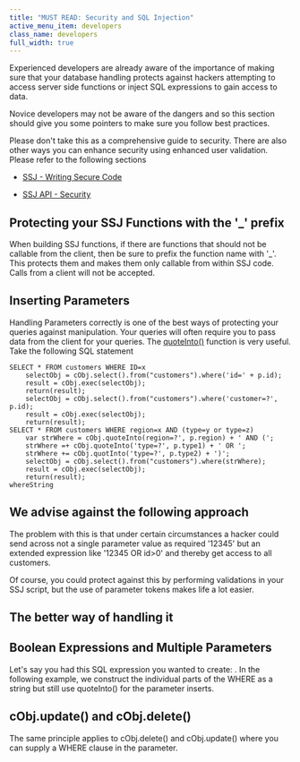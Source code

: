 ```yaml
---
title: "MUST READ: Security and SQL Injection"
active_menu_item: developers
class_name: developers
full_width: true
---
```



Experienced developers are already aware of the importance of making sure that your database handling protects against hackers attempting to access server side functions or inject SQL expressions to gain access to data.

Novice developers may not be aware of the dangers and so this section should give you some pointers to make sure you follow best practices.

Please don't take this as a comprehensive guide to security. There are also other ways you can enhance security using enhanced user validation. Please refer to the following sections

 - [SSJ - Writing Secure Code](../../../scripting-apis/server-side-scripting-overview/writing-secure-code)

 - [SSJ API - Security](../../../scripting-apis/server-side-api/ssj-object/security/)

## Protecting your SSJ Functions with the '\_' prefix

When building SSJ functions, if there are functions that should not be callable from the client, then be sure to prefix the function name with '\_'. This protects them and makes them only callable from within SSJ code. Calls from a client will not be accepted.

## Inserting Parameters

Handling Parameters correctly is one of the best ways of protecting your queries against manipulation. Your queries will often require you to pass data from the client for your queries. The [quoteInto()](../../../scripting-apis/server-side-api/ssj-object/database/quoteinto) function is very useful. Take the following SQL statement

    SELECT * FROM customers WHERE ID=x
        selectObj = cObj.select().from("customers").where('id=' + p.id);
        result = cObj.exec(selectObj);
        return(result);
        selectObj = cObj.select().from("customers").where('customer=?', p.id);
        result = cObj.exec(selectObj);
        return(result);
    SELECT * FROM customers WHERE region=x AND (type=y or type=z)
        var strWhere = cObj.quoteInto(region=?', p.region) + ' AND (';
        strWhere =+ cObj.quoteInto('type=?', p.type1) + ' OR ';
        strWhere += cObj.quotInto('type=?', p.type2) + ')';
        selectObj = cObj.select().from("customers").where(strWhere);
        result = cObj.exec(selectObj);
        return(result);
    whereString
   

## We advise against the following approach

The problem with this is that under certain circumstances a hacker could send across not a single parameter value as required '12345' but an extended expression like '12345 OR id\>0' and thereby get access to all customers.

Of course, you could protect against this by performing validations in your SSJ script, but the use of parameter tokens makes life a lot easier.

## The better way of handling it

## Boolean Expressions and Multiple Parameters

Let's say you had this SQL expression you wanted to create: . In the following example, we construct the individual parts of the WHERE as a string but still use quoteInto() for the parameter inserts.

## cObj.update() and cObj.delete()

The same principle applies to cObj.delete() and cObj.update() where you can supply a WHERE clause in the parameter.

